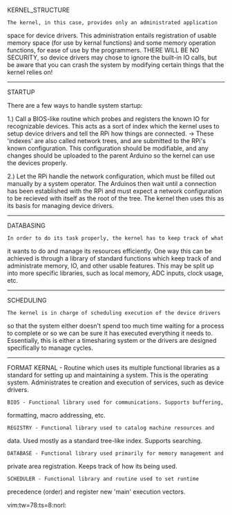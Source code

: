 KERNEL_STRUCTURE

	The kernel, in this case, provides only an administrated application
space for device drivers. This administration entails registration of usable
memory space (for use by kernal functions) and some memory operation functions,
for ease of use by the programmers. THERE WILL BE NO SECURITY, so device
drivers may chose to ignore the built-in IO calls, but be aware that you can
crash the system by modifying certain things that the kernel relies on!

-------------------------------------------------------------------------------

STARTUP

There are a few ways to handle system startup:

1.)	Call a BIOS-like routine which probes and registers the known IO for
recognizable devices. This acts as a sort of index which the kernel uses to
setup device drivers and tell the RPi how things are connected.
	->	These 'indexes' are also called network trees, and are
		submitted to the RPi's known configuration. This configuration
		should be modifiable, and any changes should be uploaded to the
		parent Arduino so the kernel can use the devices properly.


2.)	Let the RPi handle the network configuration, which must be filled out
manually by a system operator. The Arduinos then wait until a connection has
been established with the RPi and must expect a network configuration to be
recieved with itself as the root of the tree. The kernel then uses this as its
basis for managing device drivers.

------------------------------------------------------------------------------ 

DATABASING

	In order to do its task properly, the kernel has to keep track of what
it wants to do and manage its resources efficiently. One way this can be
achieved is through a library of standard functions which keep track of and
administrate memory, IO, and other usable features. This may be split up into
more specific libraries, such as local memory, ADC inputs, clock usage, etc.

------------------------------------------------------------------------------

SCHEDULING

	The kernel is in charge of scheduling execution of the device drivers
so that the system either doesn't spend too much time waiting for a process to
complete or so we can be sure it has executed everything it needs to.
Essentially, this is either a timesharing system or the drivers are designed
specifically to manage cycles.

------------------------------------------------------------------------------

FORMAT
	KERNAL - Routine which uses its multiple functional libraries as a
standard for setting up and maintaining a system. This is the operating
system. Administrates te creation and execution of services, such as device
drivers.

	BIOS - Functional library used for communications. Supports buffering,
formatting, macro addressing, etc.

	REGISTRY - Functional library used to catalog machine resources and
data. Used mostly as a standard tree-like index. Supports searching.

	DATABASE - Functional library used primarily for memory management and
private area registration. Keeps track of how its being used.

	SCHEDULER - Functional library and routine used to set runtime
precedence (order) and register new 'main' execution vectors.


 vim:tw=78:ts=8:norl:
